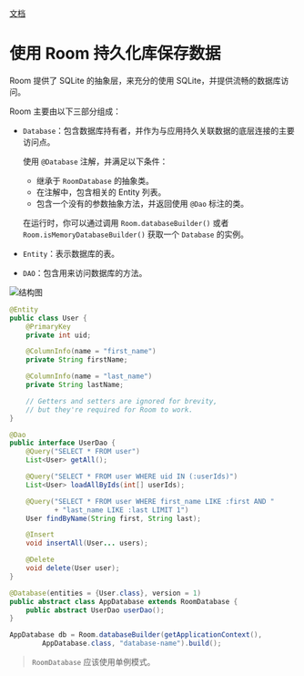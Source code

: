 [文档](https://developer.android.com/training/data-storage/room/index.html)



# 使用 Room 持久化库保存数据

Room 提供了 SQLite 的抽象层，来充分的使用 SQLite，并提供流畅的数据库访问。

Room 主要由以下三部分组成：

* `Database`：包含数据库持有者，并作为与应用持久关联数据的底层连接的主要访问点。

  使用 `@Database` 注解，并满足以下条件：

  * 继承于 `RoomDatabase` 的抽象类。
  * 在注解中，包含相关的 Entity 列表。
  * 包含一个没有的参数抽象方法，并返回使用 `@Dao` 标注的类。

  在运行时，你可以通过调用 `Room.databaseBuilder()` 或者 `Room.isMemoryDatabaseBuilder()` 获取一个 `Database` 的实例。

* `Entity`：表示数据库的表。

* `DAO`：包含用来访问数据库的方法。

![结构图](https://developer.android.com/images/training/data-storage/room_architecture.png)

``` java
@Entity
public class User {
    @PrimaryKey
    private int uid;

    @ColumnInfo(name = "first_name")
    private String firstName;

    @ColumnInfo(name = "last_name")
    private String lastName;

    // Getters and setters are ignored for brevity,
    // but they're required for Room to work.
}
```

``` java
@Dao
public interface UserDao {
    @Query("SELECT * FROM user")
    List<User> getAll();

    @Query("SELECT * FROM user WHERE uid IN (:userIds)")
    List<User> loadAllByIds(int[] userIds);

    @Query("SELECT * FROM user WHERE first_name LIKE :first AND "
           + "last_name LIKE :last LIMIT 1")
    User findByName(String first, String last);

    @Insert
    void insertAll(User... users);

    @Delete
    void delete(User user);
}
```

``` java
@Database(entities = {User.class}, version = 1)
public abstract class AppDatabase extends RoomDatabase {
    public abstract UserDao userDao();
}
```

``` java
AppDatabase db = Room.databaseBuilder(getApplicationContext(),
        AppDatabase.class, "database-name").build();
```

> `RoomDatabase` 应该使用单例模式。